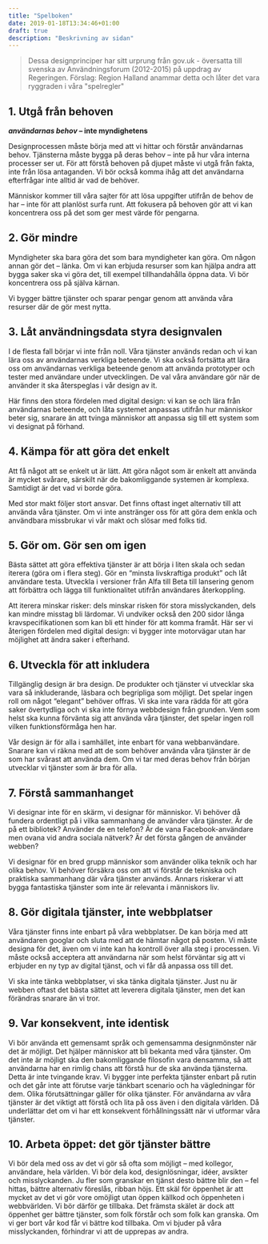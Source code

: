 ```yaml
---
title: "Spelboken"
date: 2019-01-18T13:34:46+01:00
draft: true
description: "Beskrivning av sidan"
---
```


> Dessa designprinciper har sitt urprung från gov.uk - översatta till svenska av Användningsforum (2012-2015) på uppdrag av Regeringen. Förslag: Region Halland anammar detta och låter det vara ryggraden i våra "spelregler"

## 1. Utgå från behoven
**_användarnas behov_ – inte myndighetens**

Designprocessen måste börja med att vi hittar och förstår användarnas behov. Tjänsterna måste bygga på deras behov – inte på hur våra interna processer ser ut. För att förstå behoven på djupet måste vi utgå från fakta, inte från lösa antaganden. Vi bör också komma ihåg att det användarna efterfrågar inte alltid är vad de behöver.

Människor kommer till våra sajter för att lösa uppgifter utifrån de behov de har – inte för att planlöst surfa runt. Att fokusera på behoven gör att vi kan koncentrera oss på det som ger mest värde för pengarna.

## 2. Gör mindre

Myndigheter ska bara göra det som bara myndigheter kan göra. Om någon annan gör det – länka. Om vi kan erbjuda resurser som kan hjälpa andra att bygga saker ska vi göra det, till exempel tillhandahålla öppna data. Vi bör koncentrera oss på själva kärnan.

Vi bygger bättre tjänster och sparar pengar genom att använda våra resurser där de gör mest nytta.

## 3. Låt användningsdata styra designvalen

I de flesta fall börjar vi inte från noll. Våra tjänster används redan och vi kan lära oss av användarnas verkliga beteende. Vi ska också fortsätta att lära oss om användarnas verkliga beteende genom att använda prototyper och tester med användare under utvecklingen. De val våra användare gör när de använder it ska återspeglas i vår design av it.

Här finns den stora fördelen med digital design: vi kan se och lära från användarnas beteende, och låta systemet anpassas utifrån hur människor beter sig, snarare än att tvinga människor att anpassa sig till ett system som vi designat på förhand.

## 4. Kämpa för att göra det enkelt

Att få något att se enkelt ut är lätt. Att göra något som är enkelt att använda är mycket svårare, särskilt när de bakomliggande systemen är komplexa. Samtidigt är det vad vi borde göra.

Med stor makt följer stort ansvar. Det finns oftast inget alternativ till att använda våra tjänster. Om vi inte anstränger oss för att göra dem enkla och användbara missbrukar vi vår makt och slösar med folks tid.

## 5. Gör om. Gör sen om igen

Bästa sättet att göra effektiva tjänster är att börja i liten skala och sedan iterera (göra om i flera steg). Gör en “minsta livskraftiga produkt” och låt användare testa. Utveckla i versioner från Alfa till Beta till lansering genom att förbättra och lägga till funktionalitet utifrån användares återkoppling.

Att iterera minskar risker: dels minskar risken för stora misslyckanden, dels kan mindre misstag bli lärdomar. Vi undviker också den 200 sidor långa kravspecifikationen som kan bli ett hinder för att komma framåt. Här ser vi återigen fördelen med digital design: vi bygger inte motorvägar utan har möjlighet att ändra saker i efterhand.

## 6. Utveckla för att inkludera

Tillgänglig design är bra design. De produkter och tjänster vi utvecklar ska vara så inkluderande, läsbara och begripliga som möjligt. Det spelar ingen roll om något “elegant” behöver offras. Vi ska inte vara rädda för att göra saker övertydliga och vi ska inte förnya webbdesign från grunden. Vem som helst ska kunna förvänta sig att använda våra tjänster, det spelar ingen roll vilken funktionsförmåga hen har.

Vår design är för alla i samhället, inte enbart för vana webbanvändare. Snarare kan vi räkna med att de som behöver använda våra tjänster är de som har svårast att använda dem. Om vi tar med deras behov från början utvecklar vi tjänster som är bra för alla.

## 7. Förstå sammanhanget

Vi designar inte för en skärm, vi designar för människor. Vi behöver då fundera ordentligt på i vilka sammanhang de använder våra tjänster. Är de på ett bibliotek? Använder de en telefon? Är de vana Facebook-användare men ovana vid andra sociala nätverk? Är det första gången de använder webben?

Vi designar för en bred grupp människor som använder olika teknik och har olika behov. Vi behöver försäkra oss om att vi förstår de tekniska och praktiska sammanhang där våra tjänster används. Annars riskerar vi att bygga fantastiska tjänster som inte är relevanta i människors liv.

## 8. Gör digitala tjänster, inte webbplatser

Våra tjänster finns inte enbart på våra webbplatser. De kan börja med att användaren googlar och sluta med att de hämtar något på posten. Vi måste designa för det, även om vi inte kan ha kontroll över alla steg i processen. Vi måste också acceptera att användarna när som helst förväntar sig att vi erbjuder en ny typ av digital tjänst, och vi får då anpassa oss till det.

Vi ska inte tänka webbplatser, vi ska tänka digitala tjänster. Just nu är webben oftast det bästa sättet att leverera digitala tjänster, men det kan förändras snarare än vi tror.

## 9. Var konsekvent, inte identisk

Vi bör använda ett gemensamt språk och gemensamma designmönster när det är möjligt. Det hjälper människor att bli bekanta med våra tjänster. Om det inte är möjligt ska den bakomliggande filosofin vara densamma, så att användarna har en rimlig chans att förstå hur de ska använda tjänsterna.
Detta är inte tvingande krav. Vi bygger inte perfekta tjänster enbart på rutin och det går inte att förutse varje tänkbart scenario och ha vägledningar för dem. Olika förutsättningar gäller för olika tjänster. För användarna av våra tjänster är det viktigt att förstå och lita på oss även i den digitala världen. Då underlättar det om vi har ett konsekvent förhållningssätt när vi utformar våra tjänster.

## 10. Arbeta öppet: det gör tjänster bättre

Vi bör dela med oss av det vi gör så ofta som möjligt – med kollegor, användare, hela världen.  Vi bör dela kod, designlösningar, idéer, avsikter och misslyckanden. Ju fler som  granskar en tjänst desto bättre blir den – fel hittas, bättre alternativ föreslås, ribban höjs.
Ett skäl för öppenhet är att mycket av det vi gör vore omöjligt utan öppen källkod och öppenheten i webbvärlden. Vi bör därför ge tillbaka. Det främsta skälet är dock att öppenhet ger bättre tjänster, som folk förstår och som folk kan granska. Om vi  ger bort vår kod får vi bättre kod tillbaka. Om vi bjuder på våra misslyckanden, förhindrar vi att de upprepas av andra.
